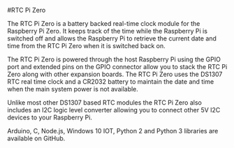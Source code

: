 <!--
---
name: RTC Pi Zero
class: board
type: rtc
formfactor: pHAT
manufacturer: AB Electronics
description: Real-Time Clock Module for the Raspberry Pi
url: https://www.abelectronics.co.uk/p/70/RTC-Pi-Zero
github: https://github.com/abelectronicsuk
schematic: https://www.abelectronics.co.uk/docs/stock/raspberrypi/rtcpizero/rtcpi-zero-schematic.pdf
buy: https://www.abelectronics.co.uk/p/70/RTC-Pi-Zero
image: 'ab-rtc-pi-zero.png'
pincount: 40
eeprom: no
power:
  '1':
  '2':
ground:
  '6':
  '9':
  '14':
  '20':
  '25':
  '30':
  '34':
  '39':
pin:
  '3':
    mode: i2c
  '5':
    mode: i2c
i2c:
  '0x68':
    name: DS1307
    device: DS1307
-->
#RTC Pi Zero

The RTC Pi Zero is a battery backed real-time clock module for the Raspberry Pi Zero. It keeps track of the time while the Raspberry Pi is switched off and allows the Raspberry Pi to retrieve the current date and time from the RTC Pi Zero when it is switched back on.

The RTC Pi Zero is powered through the host Raspberry Pi using the GPIO port and extended pins on the GPIO connector allow you to stack the RTC Pi Zero along with other expansion boards. The RTC Pi Zero uses the DS1307 RTC real time clock and a CR2032 battery to maintain the date and time when the main system power is not available.

Unlike most other DS1307 based RTC modules the RTC Pi Zero also includes an I2C logic level converter allowing you to connect other 5V I2C devices to your Raspberry Pi.

Arduino, C, Node.js, Windows 10 IOT, Python 2 and Python 3 libraries are available on GitHub.
